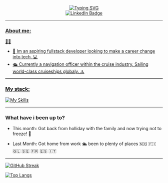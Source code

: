 <div id="header" align = "center">
 <a href="https://git.io/typing-svg"><img src="https://readme-typing-svg.demolab.com?font=Fira+Code&size=30&pause=1000&width=500&height=100&lines=Jack+Francis;Fullstack+Developer;Experienced+team+player;Forged+at+sea" alt="Typing SVG" /></a>
  
  <div id="badges" align = "center">
    <a href="https://www.linkedin.com/in/jack-francis-6823691a2/" target="_blank">
    <img src="https://img.shields.io/badge/LinkedIn-blue?style=for-the-badge&logo=linkedin&logoColor=white" alt="LinkedIn Badge"/>
  </div>
<img src="https://komarev.com/ghpvc/?username=JFrancis23&style=flat-square&color=blue" alt=""/>
</div>

---
 ### About me:
  :man_technologist:
  - 🌱 Im an aspiring fullstack developer looking to make a career change into tech. 💻
  - 🛳️ Currently a navigation officer within the cruise industry. Sailing world-class cruiseships globaly. ⚓
  
  
---
### My stack:

[![My Skills](https://skillicons.dev/icons?i=html,css,js,python)](https://skillicons.dev)
  
---
### What have i been up to?
  
  - This month: 
    Got back from holliday with the family and now trying not to freeze! 🥶
  
  - Last Month: 
    Got home from work 🛳️ been to plenty of places 🇳🇴 🇫🇮 🇬🇱 🇸🇪 🇫🇷 🇪🇸 🇮🇹
  
---

[![GitHub Streak](http://github-readme-streak-stats.herokuapp.com?user=JFrancis23&theme=dark&background=696969)](https://git.io/streak-stats)
  
[![Top Langs](https://github-readme-stats.vercel.app/api/top-langs/?username=JFrancis23)](https://github.com/anuraghazra/github-readme-stats)
